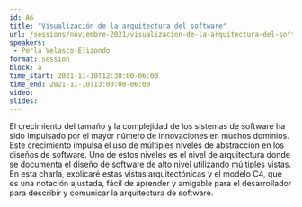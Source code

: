 ```yaml
---
id: A6
title: "Visualización de la arquitectura del software"
url: /sessions/noviembre-2021/visualizacion-de-la-arquitectura-del-software
speakers:
 - Perla Velasco-Elizondo
format: session
block: a
time_start: 2021-11-10T12:30:00-06:00
time_end: 2021-11-10T13:00:00-06:00
video:
slides:
---
```


El crecimiento del tamaño y la complejidad de los sistemas de software ha sido impulsado por el mayor número de innovaciones en muchos dominios. Este crecimiento impulsa el uso de múltiples niveles de abstracción en los diseños de software. Uno de estos niveles es el nivel de arquitectura donde se documenta el diseño de software de alto nivel utilizando múltiples vistas. 
En esta charla, explicaré estas vistas arquitectónicas y el modelo C4, que es una notación ajustada, fácil de aprender y amigable para el desarrollador para describir y comunicar la arquitectura de software.
